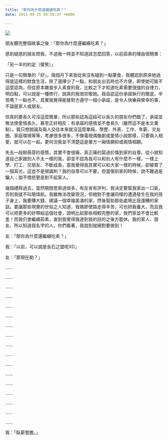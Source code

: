 ```yaml
---
title: "那你為什麼還繼續吃素？"
date: 2011-09-25 00:58:37 +0800

---
```


![](/images/slum-area/8_198296712_m.jpg)


朋友聽完整個故事之後：「那你為什麼還繼續吃素？」



感到疑惑的朋友問我，不過我一時並不知道該怎麼回答，以前茹素的理由很簡單：



「另一半的約定（傻笑）」



只是一句簡單的「好」，兩個月下來我從來沒有碰到一點葷食，我體認到原來她過得是這樣的飲食生活，除了選擇少了一點，和朋友出去時也不方便，即使她可能不這麼認為，但從原本雜食步入素食的我，比較之下才知道吃素需要很強的自律力，明白點，可以說是一種修行，說真的我很崇敬她。我自認這份承諾執行的徹底，辛苦嗎？一點也不，其實我覺得能替對方遵守一個小承諾，是令人快樂與榮幸的事，不論是家人或朋友。



但真的要長久可沒這麼簡單，所以那些認為這段可以長久的朋友你們錯了，承諾並無法使愛情長久，甚至正好相反：有承諾的感情並不會長久（雖然這不是本文重點）。我只想說論及兩人交往本來就沒這麼單純，學歷、外表、工作、年薪、交友圈、家庭環境等等，考慮很多很多，不像電視偶像劇或愛情小說那樣，只要兩人相愛，就可以在一起。更何況我並不清楚這是單方一廂情願抑或兩情相願。



失去一段剛萌芽的感情，其實不會很痛，真正痛的莫過於傷到家的自尊。從小就知道自己家跟別人不太一樣的我，卻並不認為我可以和別人有什麼不一樣，一樣上學、打工、交朋友、不斷成長，當我覺得我其實可以和大家一樣的時候，卻被賞了一個耳光，這豈不是很諷刺？我的自尊可以不要，但當傷到家的時候，說不難過是騙人；說不憤怒更是對不起家人。



幾個禮拜過去，當然期間思索過很多，有反省有評判，我決定要幫我家出一口氣，否則我就不叫簡煒航。我雖無法改變現況，但絕對不會讓同樣的遭遇發生在我的孩子身上，我要賺大錢、建議一個幸福美滿的家，然後幫助那些處境比我還糟的家庭。要讓那些現實的世俗之人知道，我媽即使路走得辛苦，可也把我養大，而且我可以把更多的好帶給這個社會，證明比起那些相較完整的家，我們家並不會比較差！而我仍會繼續茹素，直到我覺得我達到我的目的之後方罷休。我的家人、朋友、所以知道我名字的人，你們看著，我說到就絕對要做到！



友：「那你為什麼還繼續吃素？」



我：「以前，可以說是金石之盟呢XD」



友：「那現在勒？」



&hellip;&hellip;



&hellip;&hellip;



&hellip;&hellip;



&hellip;&hellip;



&hellip;&hellip;



&hellip;&hellip;



&hellip;&hellip;



&hellip;&hellip;



&hellip;&hellip;



&hellip;&hellip;



&hellip;&hellip;



&hellip;&hellip;



&hellip;&hellip;



&hellip;&hellip;



&hellip;&hellip;



&hellip;&hellip;



&hellip;&hellip;



我：「臥薪嘗膽。」


